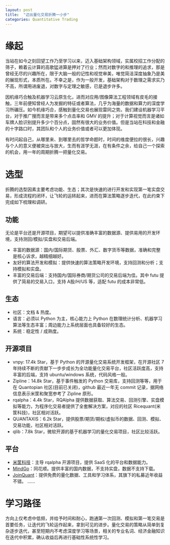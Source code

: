 ```yaml
---
layout: post
title:  "迈出量化交易折腾一小步"
categories: Quantitative Trading
---
```


# 缘起

当站在如今之刻回望工作乃至学习以来，迈入基础架构领域，实属校招工作分配的筛子，赖着云计算的高歌猛进算是押对了行业；然而对数字的和推理的追求，那是曾经无尽的兴趣所在，限于大脑一般的记性和视觉审美，唯觉简洁深度抽象乃是美的展现形式，本质所在。不幸之是，作为一般开发，基础架构对于数理之需求实乃不高，所谓用进废退，对数字与定理之敏感，已是退步许多。

因机缘巧合触及机器学习云原生化，进而对应用/图像算法工程领域有皮毛的接触，三年前便知曾经人为发掘的特征或者算法，几乎为海量的数据和算力的深度学习所碾压。如今机缘巧合，感触到量化交易也展现雷同之势。我们建设机器学习平台，对于推广搜而言是带来多个点击率和 GMV 的提升；对于计算视觉而言是诸如车牌人脸识别提升多少个百分点，固然有很大的业务价值。但是当站在科技和金融的十字路口时，其团队和个人的业务价值或者可以更加体现。

有时问起自己，从哪里来、到哪里去的哲学命题时，时间的维度便拉的很长，兴趣与个人的意义便被突出与放大，生而有涯学无涯，在有条件之余，给自己一个探索的机会，用一年的周期折腾一把量化交易。

# 选型

折腾的选型因素主要考虑功能、生态；其次是快速的进行开发和实现第一笔实盘交易，形成流程的闭环，让飞轮的运转起来，进而在算法策略逐步迭代，在此约束下完成如下梳理和调研。

## 功能

无论是平台还是开源项目，期望可以提供准确丰富的数据源、提供易用的开发环境，支持测回/模拟/实盘和交易后端。

- 丰富的数据源：国内/国际期货、股票、外汇、数字货币等数据，准确和完整是核心诉求，越精细越好。
- 友好的算法开发和模拟：提供快速的算法策略开发环境，支持回测和分析；支持模拟和实盘。
- 丰富的交易后端：支持国内/国际券商/期货公司的交易后端为佳。其中 futu 提供了简易的交易入口，支持 A股/H/US 等，适配 futu 的成本非常低。 

## 生态

- 社区：文档 & 热度。
- 语言：必须以 Python 为主，核心能力上 Python 在数理统计分析、机器学习算法等生态丰富；周边能力上系统层面也具备较好的生态。
- 系统：稳定性 / 成熟度。 

## 开源项目

- vnpy: 17.4k Star，基于 Python 的开源量化交易系统开发框架，在开源社区 7 年持续不断的贡献下一步步成长为全功能量化交易平台，社区活跃度高，支持丰富的后端，支持 ubuntu/windows 系统，代码风格一般。
- Zipline：14.8k Star，基于事件触发的 Python 交易库，支持回测等等，用于在 Quantopian 社区(目前已关闭)，github 最近一年无 commit 记录，据网络信息表示米筐和聚宽参考了 Zipline 原形。
- rqalpha：4.4k Star，RQAlpha 提供数据获取、算法交易、回测引擎、实盘模拟等能力，为程序化交易者提供了全套解决方案，对应的社区 Ricequant(米筐科技)，社区相对活跃。
- QUANTAXIS：6.2k Star，提供股票/期货/期权/虚拟币的数据、回测、模拟、交易功能，社区相对活跃。
- qlib：7.8k Star，微软开源的基于机器学习的量化交易项目，社区比较活跃。


## 平台

- [米筐科技](https://www.ricequant.com/welcome/)：主导 rqalpha 开源项目，提供 SaaS 化的平台和数据能力。
- [MindGo](http://quant.10jqka.com.cn/platform/html/home.html)：同花顺。提供丰富的国内数据，不支持实盘，数据不支持下载。
- [JoinQuant](https://www.joinquant.com/)：提供免费的量化数据、工具和学习体系，其旗下的私募近年收益不错。
......

# 学习路径

方向上仅考虑中低频，并给予时间和耐心，跑通第一次回测、模拟和第一笔交易是首要任务，让迭代的飞轮运作起来，拿到可见的进步。量化交易的策略从简单到复杂逐步迭代，甚至短期内不考虑深度学习等场景，相关的专业名词、经济金融知识在迭代中积累，确认收益后再进行基础性系统性学习。

